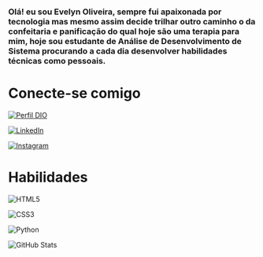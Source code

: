 ### Olá! eu sou Evelyn Oliveira, sempre fui apaixonada por tecnologia mas mesmo assim decide trilhar outro caminho o da confeitaria e panificação  do qual hoje são uma terapia para mim, hoje sou estudante de Análise de Desenvolvimento  de Sistema procurando a cada dia desenvolver   habilidades técnicas como pessoais.


# Conecte-se comigo

[![Perfil DIO](https://img.shields.io/badge/-Meu%20Perfil%20na%20DIO-30A3DC?style=for-the-badge)](https://www.dio.me/users/oevelyn65/)


[![LinkedIn](https://img.shields.io/badge/LinkedIn-0077B5?style=for-the-badge&logo=linkedin&logoColor=white)](https://www.linkedin.com/in/[![LinkedIn](https://img.shields.io/badge/LinkedIn-0077B5?style=for-the-badge&logo=linkedin&logoColor=white)](https://www.linkedin.com/in/SEUUSERNAME/)/)

[![Instagram](https://img.shields.io/badge/-Instagram-%23E4405F?style=for-the-badge&logo=instagram&logoColor=white)](https://www.instagram.com/evelynoliveira375/)




# Habilidades
 
![HTML5](https://img.shields.io/badge/HTML5-E34F26?style=for-the-badge&logo=html5&logoColor=white)

![CSS3](https://img.shields.io/badge/CSS3-1572B6?style=for-the-badge&logo=css3&logoColor=white)

![Python](https://img.shields.io/badge/python-3670A0?style=for-the-badge&logo=python&logoColor=ffdd54)



![GitHub Stats](https://github-readme-stats.vercel.app/api?username=evelynoliveira01&theme=transparent&bg_color=000&border_color=30A3DC&show_icons=true&icon_color=30A3DC&title_color=E94D5F&text_color=FFF)



